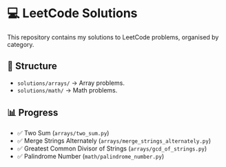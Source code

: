 # 💻 LeetCode Solutions

This repository contains my solutions to LeetCode problems, organised by category.

## 📂 Structure

- `solutions/arrays/` → Array problems.
- `solutions/math/` → Math problems.

## 📊 Progress

- ✅ Two Sum (`arrays/two_sum.py`)
- ✅ Merge Strings Alternately (`arrays/merge_strings_alternately.py`)
- ✅ Greatest Common Divisor of Strings (`arrays/gcd_of_strings.py`)
- ✅ Palindrome Number (`math/palindrome_number.py`)